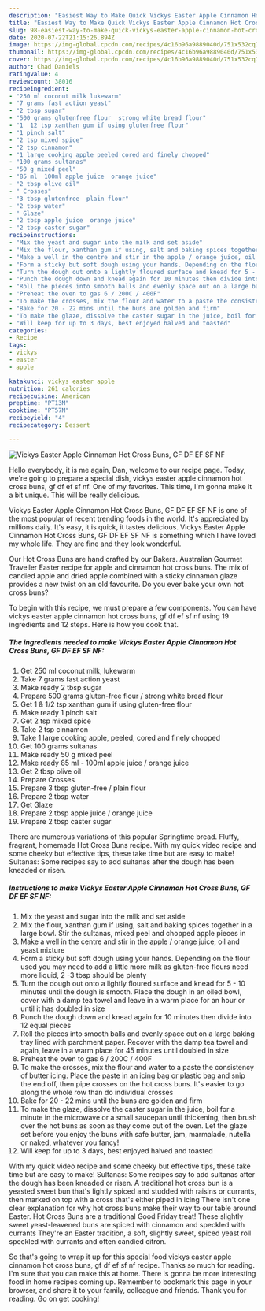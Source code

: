 ```yaml
---
description: "Easiest Way to Make Quick Vickys Easter Apple Cinnamon Hot Cross Buns, GF DF EF SF NF"
title: "Easiest Way to Make Quick Vickys Easter Apple Cinnamon Hot Cross Buns, GF DF EF SF NF"
slug: 98-easiest-way-to-make-quick-vickys-easter-apple-cinnamon-hot-cross-buns-gf-df-ef-sf-nf
date: 2020-07-22T21:15:26.894Z
image: https://img-global.cpcdn.com/recipes/4c16b96a9889040d/751x532cq70/vickys-easter-apple-cinnamon-hot-cross-buns-gf-df-ef-sf-nf-recipe-main-photo.jpg
thumbnail: https://img-global.cpcdn.com/recipes/4c16b96a9889040d/751x532cq70/vickys-easter-apple-cinnamon-hot-cross-buns-gf-df-ef-sf-nf-recipe-main-photo.jpg
cover: https://img-global.cpcdn.com/recipes/4c16b96a9889040d/751x532cq70/vickys-easter-apple-cinnamon-hot-cross-buns-gf-df-ef-sf-nf-recipe-main-photo.jpg
author: Chad Daniels
ratingvalue: 4
reviewcount: 38016
recipeingredient:
- "250 ml coconut milk lukewarm"
- "7 grams fast action yeast"
- "2 tbsp sugar"
- "500 grams glutenfree flour  strong white bread flour"
- "1  12 tsp xanthan gum if using glutenfree flour"
- "1 pinch salt"
- "2 tsp mixed spice"
- "2 tsp cinnamon"
- "1 large cooking apple peeled cored and finely chopped"
- "100 grams sultanas"
- "50 g mixed peel"
- "85 ml  100ml apple juice  orange juice"
- "2 tbsp olive oil"
- " Crosses"
- "3 tbsp glutenfree  plain flour"
- "2 tbsp water"
- " Glaze"
- "2 tbsp apple juice  orange juice"
- "2 tbsp caster sugar"
recipeinstructions:
- "Mix the yeast and sugar into the milk and set aside"
- "Mix the flour, xanthan gum if using, salt and baking spices together in a large bowl. Stir the sultanas, mixed peel and chopped apple pieces in"
- "Make a well in the centre and stir in the apple / orange juice, oil and yeast mixture"
- "Form a sticky but soft dough using your hands. Depending on the flour used you may need to add a little more milk as gluten-free flours need more liquid, 2 -3 tbsp should be plenty"
- "Turn the dough out onto a lightly floured surface and knead for 5 - 10 minutes until the dough is smooth. Place the dough in an oiled bowl, cover with a damp tea towel and leave in a warm place for an hour or until it has doubled in size"
- "Punch the dough down and knead again for 10 minutes then divide into 12 equal pieces"
- "Roll the pieces into smooth balls and evenly space out on a large baking tray lined with parchment paper. Recover with the damp tea towel and again, leave in a warm place for 45 minutes until doubled in size"
- "Preheat the oven to gas 6 / 200C / 400F"
- "To make the crosses, mix the flour and water to a paste the consistency of butter icing. Place the paste in an icing bag or plastic bag and snip the end off, then pipe crosses on the hot cross buns. It&#39;s easier to go along the whole row than do individual crosses"
- "Bake for 20 - 22 mins until the buns are golden and firm"
- "To make the glaze, dissolve the caster sugar in the juice, boil for a minute in the microwave or a small saucepan until thickening, then brush over the hot buns as soon as they come out of the oven. Let the glaze set before you enjoy the buns with safe butter, jam, marmalade, nutella or naked, whatever you fancy!"
- "Will keep for up to 3 days, best enjoyed halved and toasted"
categories:
- Recipe
tags:
- vickys
- easter
- apple

katakunci: vickys easter apple 
nutrition: 261 calories
recipecuisine: American
preptime: "PT13M"
cooktime: "PT57M"
recipeyield: "4"
recipecategory: Dessert

---
```



![Vickys Easter Apple Cinnamon Hot Cross Buns, GF DF EF SF NF](https://img-global.cpcdn.com/recipes/4c16b96a9889040d/751x532cq70/vickys-easter-apple-cinnamon-hot-cross-buns-gf-df-ef-sf-nf-recipe-main-photo.jpg)

Hello everybody, it is me again, Dan, welcome to our recipe page. Today, we're going to prepare a special dish, vickys easter apple cinnamon hot cross buns, gf df ef sf nf. One of my favorites. This time, I'm gonna make it a bit unique. This will be really delicious.

Vickys Easter Apple Cinnamon Hot Cross Buns, GF DF EF SF NF is one of the most popular of recent trending foods in the world. It's appreciated by millions daily. It's easy, it is quick, it tastes delicious. Vickys Easter Apple Cinnamon Hot Cross Buns, GF DF EF SF NF is something which I have loved my whole life. They are fine and they look wonderful.

Our Hot Cross Buns are hand crafted by our Bakers. Australian Gourmet Traveller Easter recipe for apple and cinnamon hot cross buns. The mix of candied apple and dried apple combined with a sticky cinnamon glaze provides a new twist on an old favourite. Do you ever bake your own hot cross buns?


To begin with this recipe, we must prepare a few components. You can have vickys easter apple cinnamon hot cross buns, gf df ef sf nf using 19 ingredients and 12 steps. Here is how you cook that.

<!--inarticleads1-->

##### The ingredients needed to make Vickys Easter Apple Cinnamon Hot Cross Buns, GF DF EF SF NF:

1. Get 250 ml coconut milk, lukewarm
1. Take 7 grams fast action yeast
1. Make ready 2 tbsp sugar
1. Prepare 500 grams gluten-free flour / strong white bread flour
1. Get 1 &amp; 1/2 tsp xanthan gum if using gluten-free flour
1. Make ready 1 pinch salt
1. Get 2 tsp mixed spice
1. Take 2 tsp cinnamon
1. Take 1 large cooking apple, peeled, cored and finely chopped
1. Get 100 grams sultanas
1. Make ready 50 g mixed peel
1. Make ready 85 ml - 100ml apple juice / orange juice
1. Get 2 tbsp olive oil
1. Prepare  Crosses
1. Prepare 3 tbsp gluten-free / plain flour
1. Prepare 2 tbsp water
1. Get  Glaze
1. Prepare 2 tbsp apple juice / orange juice
1. Prepare 2 tbsp caster sugar


There are numerous variations of this popular Springtime bread. Fluffy, fragrant, homemade Hot Cross Buns recipe. With my quick video recipe and some cheeky but effective tips, these take time but are easy to make! Sultanas: Some recipes say to add sultanas after the dough has been kneaded or risen. 

<!--inarticleads2-->

##### Instructions to make Vickys Easter Apple Cinnamon Hot Cross Buns, GF DF EF SF NF:

1. Mix the yeast and sugar into the milk and set aside
1. Mix the flour, xanthan gum if using, salt and baking spices together in a large bowl. Stir the sultanas, mixed peel and chopped apple pieces in
1. Make a well in the centre and stir in the apple / orange juice, oil and yeast mixture
1. Form a sticky but soft dough using your hands. Depending on the flour used you may need to add a little more milk as gluten-free flours need more liquid, 2 -3 tbsp should be plenty
1. Turn the dough out onto a lightly floured surface and knead for 5 - 10 minutes until the dough is smooth. Place the dough in an oiled bowl, cover with a damp tea towel and leave in a warm place for an hour or until it has doubled in size
1. Punch the dough down and knead again for 10 minutes then divide into 12 equal pieces
1. Roll the pieces into smooth balls and evenly space out on a large baking tray lined with parchment paper. Recover with the damp tea towel and again, leave in a warm place for 45 minutes until doubled in size
1. Preheat the oven to gas 6 / 200C / 400F
1. To make the crosses, mix the flour and water to a paste the consistency of butter icing. Place the paste in an icing bag or plastic bag and snip the end off, then pipe crosses on the hot cross buns. It&#39;s easier to go along the whole row than do individual crosses
1. Bake for 20 - 22 mins until the buns are golden and firm
1. To make the glaze, dissolve the caster sugar in the juice, boil for a minute in the microwave or a small saucepan until thickening, then brush over the hot buns as soon as they come out of the oven. Let the glaze set before you enjoy the buns with safe butter, jam, marmalade, nutella or naked, whatever you fancy!
1. Will keep for up to 3 days, best enjoyed halved and toasted


With my quick video recipe and some cheeky but effective tips, these take time but are easy to make! Sultanas: Some recipes say to add sultanas after the dough has been kneaded or risen. A traditional hot cross bun is a yeasted sweet bun that&#39;s lightly spiced and studded with raisins or currants, then marked on top with a cross that&#39;s either piped in icing There isn&#39;t one clear explanation for why hot cross buns make their way to our table around Easter. Hot Cross Buns are a traditional Good Friday treat! These slightly sweet yeast-leavened buns are spiced with cinnamon and speckled with currants They&#39;re an Easter tradition, a soft, slightly sweet, spiced yeast roll speckled with currants and often candied citron. 

So that's going to wrap it up for this special food vickys easter apple cinnamon hot cross buns, gf df ef sf nf recipe. Thanks so much for reading. I'm sure that you can make this at home. There is gonna be more interesting food in home recipes coming up. Remember to bookmark this page in your browser, and share it to your family, colleague and friends. Thank you for reading. Go on get cooking!
